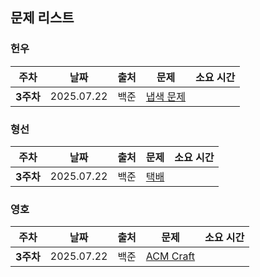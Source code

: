 ## 문제 리스트

<h3>헌우</h3>

|주차|날짜|출처|문제|소요 시간|
|--|--|--|--|--|
|**3주차** |2025.07.22|백준|[냅색 문제](https://www.acmicpc.net/problem/1450)|


<h3>형선</h3>

|주차|날짜|출처|문제|소요 시간|
|--|--|--|--|--|
|**3주차** |2025.07.22|백준|[택배](https://www.acmicpc.net/problem/8980)|



<h3>영호</h3>

|주차|날짜|출처|문제|소요 시간|
|--|--|--|--|--|
|**3주차** |2025.07.22|백준|[ACM Craft](https://www.acmicpc.net/problem/1005)|

